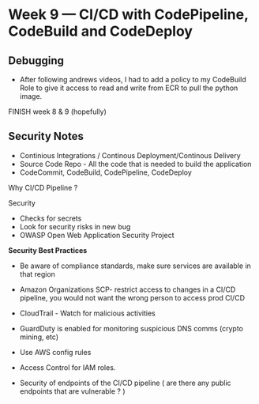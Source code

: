 # Week 9 — CI/CD with CodePipeline, CodeBuild and CodeDeploy

## Debugging
- After following andrews videos, I had to add a policy to my CodeBuild Role to give it access to read and write from ECR to pull the python image.

FINISH week 8 & 9 (hopefully)


## Security Notes

- Continious Integrations / Continous Deployment/Continous Delivery
- Source Code Repo - All the code that is needed to build the application
- CodeCommit, CodeBuild, CodePipeline, CodeDeploy

Why CI/CD Pipeline ?

Security

- Checks for secrets
- Look for security risks in new bug
- OWASP Open Web Application Security Project

**Security Best Practices**
- Be aware of compliance standards, make sure services are available in that region
- Amazon Organizations SCP- restrict access to changes in a CI/CD pipeline, you would not want the wrong person to access prod CI/CD
- CloudTrail - Watch for malicious activities
- GuardDuty is enabled for monitoring suspicious DNS comms (crypto mining, etc)
- Use AWS config rules 

- Access Control for IAM roles.
- Security of endpoints of the CI/CD pipeline ( are there any public endpoints that are vulnerable ? )